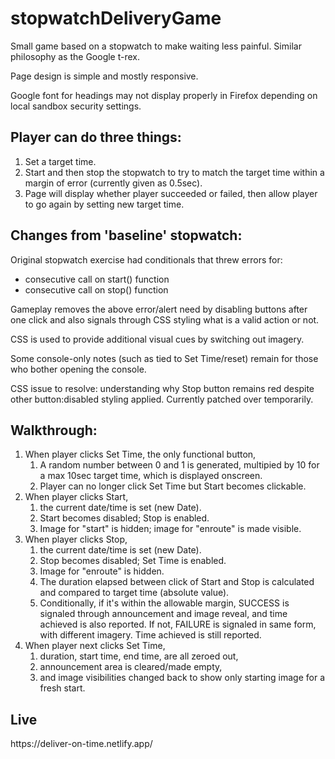 # stopwatchDeliveryGame
Small game based on a stopwatch to make waiting less painful. Similar philosophy as the Google t-rex.

Page design is simple and mostly responsive.

Google font for headings may not display properly in Firefox depending on local sandbox security settings.

<h2>Player can do three things:</h2>
<ol>
	<li> Set a target time.</li>
	<li>Start and then stop the stopwatch to try to match the target time within a margin of error (currently given as 0.5sec).</li>
	<li>Page will display whether player succeeded or failed, then allow player to go again by setting new target time.</li>
</ol>

<h2>Changes from 'baseline' stopwatch:</h2>

<p>Original stopwatch exercise had conditionals that threw errors for:</p>
<ul>
	<li>consecutive call on start() function</li>
	<li>consecutive call on stop() function</li>
</ul>
<p>Gameplay removes the above error/alert need by disabling buttons after one click and also signals through CSS styling what is a valid action or not.</p>

<p>CSS is used to provide additional visual cues by switching out imagery.</p>

<p>Some console-only notes (such as tied to <span>Set Time</span>/reset) remain for those who bother opening the console.</p>

<p>CSS issue to resolve: understanding why <span>Stop</span> button remains red despite other button:disabled styling applied. Currently patched over temporarily.</p>

<h2>Walkthrough:</h2>

<ol>
	<li>When player clicks <span>Set Time</span>, the only functional button,
		<ol>
			<li>A random number between 0 and 1 is generated, multipied by 10 for a max 10sec target time, which is displayed onscreen.</li>
			<li>Player can no longer click <span>Set Time</span> but <span>Start</span> becomes clickable.</li>
		</ol>
	</li>
	<li>When player clicks <span>Start</span>, 
		<ol>
			<li>the current date/time is set (new Date).</li>
			<li><span>Start</span> becomes disabled; <span>Stop</span> is enabled.</li>
			<li>Image for "start" is hidden; image for "enroute" is made visible.</li>
		</ol>
	</li>
	<li>When player clicks <span>Stop</span>, 
		<ol>
			<li>the current date/time is set (new Date).</li>
			<li><span>Stop</span> becomes disabled; <span>Set Time</span> is enabled.</li>
			<li>Image for "enroute" is hidden.</li>
			<li>The duration elapsed between click of <span>Start</span> and <span>Stop</span> is calculated and compared to target time (absolute value).</li>
			<li>Conditionally, if it's within the allowable margin, SUCCESS is signaled through announcement and image reveal, and time achieved is also reported. If not, FAILURE is signaled in same form, with different imagery. Time achieved is still reported.</li>
		</ol>
	<li>When player next clicks <span>Set Time</span>,
		<ol>
			<li>duration, start time, end time, are all zeroed out,</li>
			<li>announcement area is cleared/made empty,</li>
			<li>and image visibilities changed back to show only starting image for a fresh start.</li>
		</ol>
	</li>
</ol>

<h2>Live</h2>
<p>https://deliver-on-time.netlify.app/</p>
